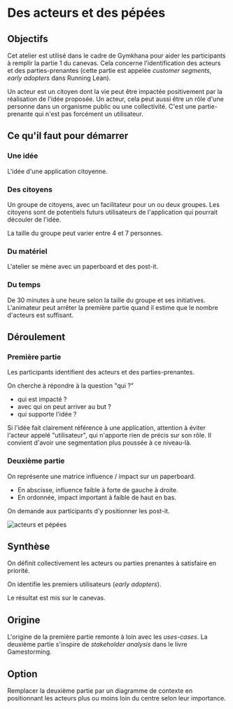 # Des acteurs et des pépées

## Objectifs
Cet atelier est utilisé dans le cadre de Gymkhana pour aider les participants à remplir la partie 1 du canevas.
Cela concerne l'identification des acteurs et des parties-prenantes (cette partie est appelée *customer segments, early adopters* dans Running Lean).

Un acteur est un citoyen dont la vie peut être impactée positivement par la réalisation de l'idée proposée.
Un acteur, cela peut aussi être un rôle d'une personne dans un organisme public ou une collectivité. C'est une partie-prenante qui n'est pas forcément un utilisateur.

## Ce qu'il faut pour démarrer

### Une idée
L'idée d'une application citoyenne.

### Des citoyens
Un groupe de citoyens, avec un facilitateur pour un ou deux groupes. Les citoyens sont de potentiels futurs utilisateurs de l'application qui pourrait découler de l'idée.

La taille du groupe peut varier entre 4 et 7 personnes.

### Du matériel
L'atelier se mène avec un paperboard et des post-it.

### Du temps
De 30 minutes à une heure selon la taille du groupe et ses initiatives. L'animateur peut arrêter la première partie quand il estime que le nombre d'acteurs est suffisant.

## Déroulement

### Première partie
Les participants identifient des acteurs et des parties-prenantes.

On cherche à répondre à la question "qui ?"

* qui est impacté ?
* avec qui on peut arriver au but ?
* qui supporte l'idée ?

Si l'idée fait clairement référence à une application, attention à éviter l'acteur appelé "utilisateur", qui n'apporte rien de précis sur son rôle.
Il convient d'avoir une segmentation plus poussée à ce niveau-là.

### Deuxième partie
On représente une matrice influence / impact sur un paperboard.
- En abscisse, influence faible à forte de gauche à droite.
- En ordonnée, impact important à faible de haut en bas.

On demande aux participants d'y positionner les post-it.

![acteurs et pépées](/contribution/acteurs.png)

## Synthèse
On définit collectivement les acteurs ou parties prenantes à satisfaire en priorité.

On identifie les premiers utilisateurs (*early adopters*).

Le résultat est mis sur le canevas.

## Origine
L'origine de la première partie remonte à loin avec les *uses-cases*.
La deuxième partie s'inspire de *stakeholder analysis* dans le livre Gamestorming.

## Option
Remplacer la deuxième partie par un diagramme de contexte en positionnant les acteurs plus ou moins loin du centre selon leur importance.
